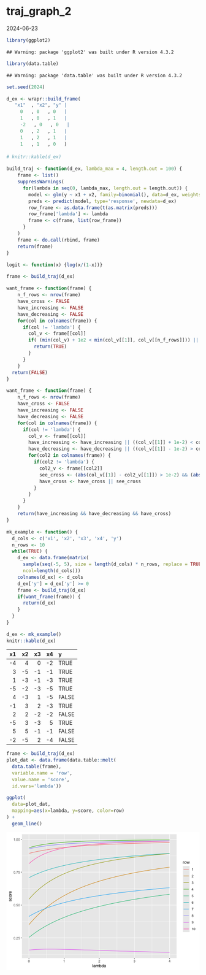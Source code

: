 traj_graph_2
================
2024-06-23

``` r
library(ggplot2)
```

    ## Warning: package 'ggplot2' was built under R version 4.3.2

``` r
library(data.table)
```

    ## Warning: package 'data.table' was built under R version 4.3.2

``` r
set.seed(2024)
```

``` r
d_ex <- wrapr::build_frame(
   "x1"  , "x2", "y" |
     0   , 0   , 0   |
     1   , 0   , 1   |
     -2   , 0   , 0   |
     0   , 2   , 1   |
     1   , 2   , 1   |
     1   , 1   , 0   )

# knitr::kable(d_ex)
```

``` r
build_traj <- function(d_ex, lambda_max = 4, length.out = 100) {
    frame <- list()
    suppressWarnings(
      for(lambda in seq(0, lambda_max, length.out = length.out)) {
        model <- glm(y ~ x1 + x2, family=binomial(), data=d_ex, weights = 1 + lambda * d_ex$y)
        preds <- predict(model, type='response', newdata=d_ex)
        row_frame <- as.data.frame(t(as.matrix(preds)))
        row_frame['lambda'] <- lambda
        frame <- c(frame, list(row_frame))
      }
    )
    frame <- do.call(rbind, frame)
    return(frame)
}
```

``` r
logit <- function(x) {log(x/(1-x))}
```

``` r
frame <- build_traj(d_ex)
```

``` r
want_frame <- function(frame) {
    n_f_rows <- nrow(frame)
    have_cross <- FALSE
    have_increasing <- FALSE
    have_decreasing <- FALSE
    for(col in colnames(frame)) {
      if(col != 'lambda') {
        col_v <- frame[[col]]
        if( (min(col_v) + 1e2 < min(col_v[[1]], col_v[[n_f_rows]])) || (max(col_v) - 1e2 > max(col_v[[1]], col_v[[n_f_rows]])) ) {
          return(TRUE)
        }
      }
    }
  return(FALSE)
}
```

``` r
want_frame <- function(frame) {
    n_f_rows <- nrow(frame)
    have_cross <- FALSE
    have_increasing <- FALSE
    have_decreasing <- FALSE
    for(col in colnames(frame)) {
      if(col != 'lambda') {
        col_v <- frame[[col]]
        have_increasing <- have_increasing || ((col_v[[1]] + 1e-2) < col_v[[n_f_rows]])
        have_decreasing <- have_decreasing || ((col_v[[1]] - 1e-2) > col_v[[n_f_rows]])
        for(col2 in colnames(frame)) {
          if(col2 != 'lambda') {
            col2_v <- frame[[col2]]
            see_cross <- (abs(col_v[[1]] - col2_v[[1]]) > 1e-2) && (abs(col_v[[n_f_rows]] - col2_v[[n_f_rows]]) > 1e-2) && (col_v[[n_f_rows]] != col2_v[[n_f_rows]]) && ((col_v[[1]] > col2_v[[1]]) != (col_v[[n_f_rows]] > col2_v[[n_f_rows]]))
            have_cross <- have_cross || see_cross
          }
        }
      }
    }
    return(have_increasing && have_decreasing && have_cross)
}
```

``` r
mk_example <- function() {
  d_cols <- c('x1', 'x2', 'x3', 'x4', 'y')
  n_rows <- 10
  while(TRUE) {
    d_ex <- data.frame(matrix(
      sample(seq(-5, 5), size = length(d_cols) * n_rows, replace = TRUE),
      ncol=length(d_cols)))
    colnames(d_ex) <- d_cols
    d_ex['y'] = d_ex['y'] >= 0
    frame <- build_traj(d_ex)
    if(want_frame(frame)) {
      return(d_ex)
    }
  }
}
```

``` r
d_ex <- mk_example()
knitr::kable(d_ex)
```

|  x1 |  x2 |  x3 |  x4 | y     |
|----:|----:|----:|----:|:------|
|  -4 |   4 |   0 |  -2 | TRUE  |
|   3 |  -5 |  -1 |  -1 | TRUE  |
|   1 |  -3 |  -1 |  -3 | TRUE  |
|  -5 |  -2 |  -3 |  -5 | TRUE  |
|   4 |  -3 |   1 |  -5 | FALSE |
|  -1 |   3 |   2 |  -3 | TRUE  |
|   2 |   2 |  -2 |  -2 | FALSE |
|  -5 |   3 |  -3 |   5 | TRUE  |
|   5 |   5 |  -1 |  -1 | FALSE |
|  -2 |  -5 |   2 |  -4 | FALSE |

``` r
frame <- build_traj(d_ex)
plot_dat <- data.frame(data.table::melt(
  data.table(frame), 
  variable.name = 'row',
  value.name = 'score',
  id.vars='lambda'))
```

``` r
ggplot(
  data=plot_dat,
  mapping=aes(x=lambda, y=score, color=row)
) +
  geom_line()
```

![](traj_graph_2_files/figure-gfm/unnamed-chunk-11-1.png)<!-- -->
